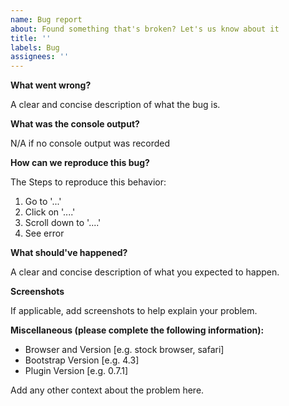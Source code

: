 ```yaml
---
name: Bug report
about: Found something that's broken? Let's us know about it
title: ''
labels: Bug
assignees: ''
---
```


**What went wrong?**

A clear and concise description of what the bug is.

**What was the console output?**

N/A if no console output was recorded

**How can we reproduce this bug?**

The Steps to reproduce this behavior:

1. Go to '...'
2. Click on '....'
3. Scroll down to '....'
4. See error

**What should've happened?**

A clear and concise description of what you expected to happen.

**Screenshots**

If applicable, add screenshots to help explain your problem.

**Miscellaneous (please complete the following information):**

 - Browser and Version [e.g. stock browser, safari]
 - Bootstrap Version [e.g. 4.3]
 - Plugin Version [e.g. 0.7.1]

Add any other context about the problem here.
